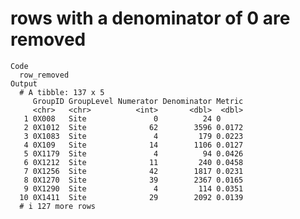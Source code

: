 # rows with a denominator of 0 are removed

    Code
      row_removed
    Output
      # A tibble: 137 x 5
         GroupID GroupLevel Numerator Denominator Metric
         <chr>   <chr>          <int>       <dbl>  <dbl>
       1 0X008   Site               0          24 0     
       2 0X1012  Site              62        3596 0.0172
       3 0X1083  Site               4         179 0.0223
       4 0X109   Site              14        1106 0.0127
       5 0X1179  Site               4          94 0.0426
       6 0X1212  Site              11         240 0.0458
       7 0X1256  Site              42        1817 0.0231
       8 0X1270  Site              39        2367 0.0165
       9 0X1290  Site               4         114 0.0351
      10 0X1411  Site              29        2092 0.0139
      # i 127 more rows

